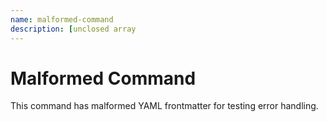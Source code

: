 ```yaml
---
name: malformed-command
description: [unclosed array
---
```


# Malformed Command

This command has malformed YAML frontmatter for testing error handling.
